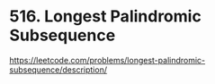 # 516. Longest Palindromic Subsequence

https://leetcode.com/problems/longest-palindromic-subsequence/description/